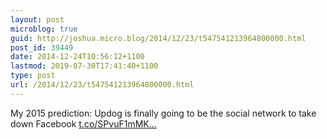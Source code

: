 ```yaml
---
layout: post
microblog: true
guid: http://joshua.micro.blog/2014/12/23/t547541213964800000.html
post_id: 39449
date: 2014-12-24T10:56:12+1100
lastmod: 2019-07-30T17:41:40+1100
type: post
url: /2014/12/23/t547541213964800000.html
---
```

My 2015 prediction: Updog is finally going to be the social network to take down Facebook [t.co/SPvuF1mMK...](http://t.co/SPvuF1mMKk)
